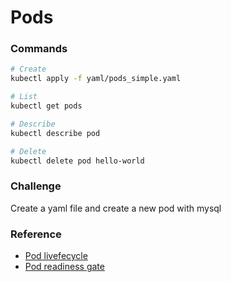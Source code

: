 # Pods

### Commands

```bash
# Create
kubectl apply -f yaml/pods_simple.yaml

# List
kubectl get pods

# Describe
kubectl describe pod

# Delete
kubectl delete pod hello-world
```

### Challenge

Create a yaml file and create a new pod with mysql

### Reference

* [Pod livefecycle](https://kubernetes.io/docs/concepts/workloads/pods/pod-lifecycle/)
* [Pod readiness gate](https://kubernetes.io/docs/concepts/workloads/pods/pod-lifecycle/#pod-readiness-gate)
